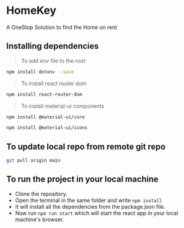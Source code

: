 # HomeKey
A OneStop Solution to find the Home on rent

## Installing dependencies
> To add env file to the root
```bash
npm install dotenv --save
```

> To install react router dom
```bash
npm install react-router-dom
```

> To install material-ui components
```bash
npm install @material-ui/core
```
```bash
npm install @material-ui/icons
```
## To update local repo from remote git repo
```bash
git pull origin main
```
## To run the project in your local machine
- Clone the repository.
- Open the terminal in the same folder and write `npm install` 
- It will install all the dependencies from the package.json file.
- Now run `npm run start` which will start the react app in your local machine's browser.
